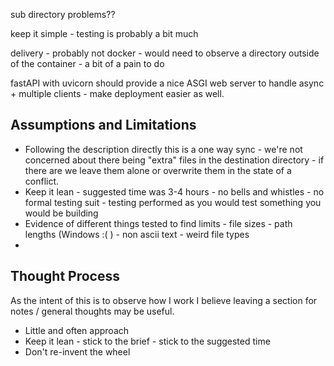 sub directory problems??

keep it simple - testing is probably a bit much

delivery - probably not docker - would need to observe a directory outside of the container - a bit of a pain to do

fastAPI with uvicorn should provide a nice ASGI web server to handle async + multiple clients - make deployment easier as well.

## Assumptions and Limitations

- Following the description directly this is a one way sync - we're not concerned about there being "extra" files in the destination directory - if there are we leave them alone or overwrite them in the state of a conflict.
- Keep it lean - suggested time was 3-4 hours - no bells and whistles - no formal testing suit - testing performed as you would test something you would be building
- Evidence of different things tested to find limits - file sizes - path lengths (Windows :( ) - non ascii text - weird file types
- 

## Thought Process

As the intent of this is to observe how I work I believe leaving a section for notes / general thoughts may be useful.

- Little and often approach
- Keep it lean - stick to the brief - stick to the suggested time
- Don't re-invent the wheel